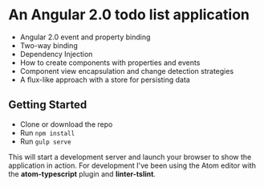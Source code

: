 # An Angular 2.0 todo list application


 + Angular 2.0 event and property binding
 + Two-way binding
 + Dependency Injection
 + How to create components with properties and events
 + Component view encapsulation and change detection strategies
 + A flux-like approach with a store for persisting data


## Getting Started

 - Clone or download the repo
 - Run `npm install`
 - Run `gulp serve`

This will start a development server and launch your browser to show the application in action. For development I've been using the Atom editor with the **atom-typescript** plugin and **linter-tslint**.

